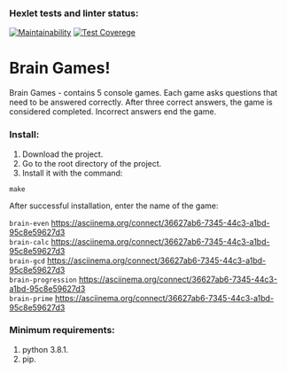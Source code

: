 ### Hexlet tests and linter status:
[![Maintainability](https://api.codeclimate.com/v1/badges/c17f1edeccee71977953/maintainability)](https://codeclimate.com/github/Decameron87/python-project-lvl1/maintainability)
[![Test Coverege](https://api.codeclimate.com/v1/badges/c17f1edeccee71977953/maintainability)](https://codeclimate.com/github/Decameron87/python-project-lvl1/test_coverege)
# Brain Games!  
Brain Games - contains 5 console games. Each game asks questions that need to be answered correctly. After three correct answers, the game is considered completed. Incorrect answers end the game.

### Install:  
1) Download the project.
2) Go to the root directory of the project.
3) Install it with the command:  

```make```  

After successful installation, enter the name of the game:  

```brain-even``` https://asciinema.org/connect/36627ab6-7345-44c3-a1bd-95c8e59627d3    
```brain-calc``` https://asciinema.org/connect/36627ab6-7345-44c3-a1bd-95c8e59627d3  
```brain-gcd``` https://asciinema.org/connect/36627ab6-7345-44c3-a1bd-95c8e59627d3  
```brain-progression``` https://asciinema.org/connect/36627ab6-7345-44c3-a1bd-95c8e59627d3  
```brain-prime``` https://asciinema.org/connect/36627ab6-7345-44c3-a1bd-95c8e59627d3  

### Minimum requirements:  
1) python 3.8.1.  
2) pip.  
